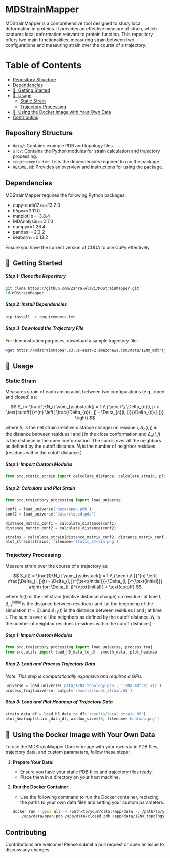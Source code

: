 # MDStrainMapper
MDStrainMapper is a comprehensive tool designed to study local deformation in proteins. It provides an effective measure of strain, which captures local deformation relevant to protein function. This repository offers two main functionalities: measuring strain between two configurations and measuring strain over the course of a trajectory.

Table of Contents
=================
* [ Repository Structure](#repository-structure)
* [ Dependencies](#dependencies)
* [ 🚀&nbsp; Getting Started](#🚀&nbsp;-getting-started)
* [ 🧬&nbsp; Usage](#🧬&nbsp;-usage)
  * [ Static Strain](#static-strain)
  * [ Trajectory Processing](#trajectory-processing)
* [ 🐳&nbsp; Using the Docker Image with Your Own Data](#🐳&nbsp;-using-the-docker-image-with-your-own-data)
* [ Contributing](#contributing)


## Repository Structure
- `data/`: Contains example PDB and topology files.
- `src/`: Contains the Python modules for strain calculation and trajectory processing.
- `requirements.txt`: Lists the dependencies required to run the package.
- `README.md`: Provides an overview and instructions for using the package.

## Dependencies
MDStrainMapper requires the following Python packages:

- cupy-cuda12x==13.2.0
- h5py==3.11.0
- matplotlib==3.8.4
- MDAnalysis==2.7.0
- numpy==1.26.4
- pandas==2.2.2
- seaborn==0.13.2

Ensure you have the correct version of CUDA to use CuPy effectively.

## 🚀&nbsp; Getting Started

##### Step 1: Clone the Repository

```sh
git clone https://github.com/Zahra-Alavi/MDStrainMapper.git
cd MDStrainMapper
```
##### Step 2: Install Dependencies
```sh
pip install -r requirements.txt
```
##### Step 3: Download the Trajectory File

For demonstration purposes, download a sample trajectory file: 
```sh 
wget https://mdstrainmapper.s3.us-east-2.amazonaws.com/data/1ZNX_mdtraj.xtc
```

## 🧬&nbsp; Usage

### Static Strain 
Measures strain of each amino acid, between two configurations (e.g., open and closed) as:

$$
S_i = \frac{1}{N_i} \sum_{\substack{j = 1 \\ j \neq i \\ \Delta_{c}(i, j) < \text{cutoff}}}^{n} \left( \frac{\Delta_{o}(i, j) - \Delta_{c}(i, j)}{\Delta_{c}(i, j)} \right)
$$

where $S_i$ is the net strain (relative distance change) on residue i, $\Delta_{c}(i, j)$ is the distance between residues i and j in the close conformation and $\Delta_{o}(i, j)$ is the distance in the open conformation. The sum is over all the neighbors as defined by the cutoff distance. $N_i$ is the number of neighbor residues (residues within the cutoff distance.)

##### Step 1: Import Custom Modules 

```python
from src.static_strain import calculate_distance, calculate_strain, plot_strain
```

##### Step 2: Calculate and Plot Strain

```python
from src.trajectory_processing import load_universe

conf1 = load_universe('data/open.pdb')
conf2 = load_universe('data/closed.pdb')

distance_matrix_conf1 = calculate_distance(conf1)
distance_matrix_conf2 = calculate_distance(conf2)

strains = calculate_strain(distance_matrix_conf2, distance_matrix_conf1)
plot_strain(strains, filename='static_strain.png')
```
### Trajectory Processing
Measure strain over the course of a trajectory as:

$$
S_i(t) = \frac{1}{N_i} \sum_{\substack{j = 1 \\ j \neq i \\ }}^{n} \left( \frac{\Delta_{i, j}(t) - \Delta_{i, j}^{\text{initial}}}{\Delta_{i, j}^{\text{initial}}} \right)
for: \Delta_{i, j}^{\text{initial}} < \text{cutoff}
$$

where $S_i(t)$ is the net strain (relative distance change) on residue i at time t, $\Delta_{i, j}^{\text{initial}}$ is the distance between residues i and j at the beginning of the simulation ($t=0$) and $\Delta_{i, j}(t)$ is the distance between residues i and j at time t. The sum is over all the neighbors as defined by the cutoff distance. $N_i$ is the number of neighbor residues (residues within the cutoff distance.)


##### Step 1: Import Custom Modules
```python
from src.trajectory_processing import load_universe, process_traj
from src.utils import load_h5_data_to_df, smooth_data, plot_heatmap
```

##### Step 2: Load and Process Trajectory Data
_Note: This step is computationally expensive and requires a GPU._
```python
universe = load_universe('data/1ZNX_topology.gro', '1ZNX_mdtraj.xtc')
process_traj(universe, output='results/local_strain.h5')
```
##### Step 3: Load and Plot Heatmap of Trajectory Data
```python
strain_data_df = load_h5_data_to_df('results/local_strain.h5')
plot_heatmap(strain_data_df, window_size=10, filename='heatmap.png')
```
## 🐳&nbsp; Using the Docker Image with Your Own Data

To use the MDStrainMapper Docker image with your own static PDB files, trajectory data, and custom parameters, follow these steps:

1. **Prepare Your Data**:
   - Ensure you have your static PDB files and trajectory files ready.
   - Place them in a directory on your host machine.

2. **Run the Docker Container**:
   - Use the following command to run the Docker container, replacing the paths to your own data files and setting your custom parameters:

   ```sh
   docker run --gpus all -v /path/to/your/data:/app/data -v /path/to/your/results:/app/results ghcr.io/zahra-alavi/mdstrainmapper:latest \
       /app/data/open.pdb /app/data/closed.pdb /app/data/1ZNX_topology.gro /app/data/1ZNX_mdtraj.xtc 15.0 15.0 10


## Contributing
Contributions are welcome! Please submit a pull request or open an issue to discuss any changes.
